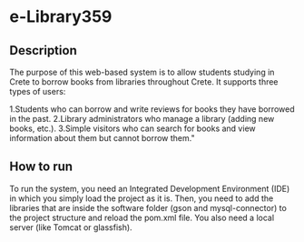 # e-Library359

## Description

The purpose of this web-based system is to allow students studying in Crete to borrow books from libraries throughout Crete. It supports three types of users:

1.Students who can borrow and write reviews for books they have borrowed in the past.
2.Library administrators who manage a library (adding new books, etc.).
3.Simple visitors who can search for books and view information about them but cannot borrow them."


## How to run

To run the system, you need an Integrated Development Environment (IDE) in which you simply load the project as it is. Then, you need to add the libraries that are inside the software folder (gson and mysql-connector) to the project structure and reload the pom.xml file.
You also need a local server (like Tomcat or glassfish).


